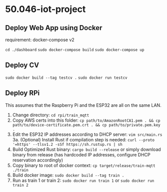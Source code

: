 # 50.046-iot-project

## Deploy Web App using Docker
requirement: docker-compose v2

```cd ./dashboard```
```sudo docker-compose build```
```sudo docker-compose up```

## Deploy CV

```sudo docker build --tag testcv .```
```sudo docker run testcv```

## Deploy RPi
This assumes that the Raspberry Pi and the ESP32 are all on the same LAN. </br>
1. Change directory: ```cd rpi/train_mqtt``` </br>
2. Copy AWS certs into this folder: ```cp path/to/AmazonRootCA1.pem . && cp path/to/device-certificate.pem.crt . && cp path/to/private.pem.key .```
3. Edit the ESP32 IP addresses according to DHCP server: ```vim src/main.rs``` </br>
  3a. (Optional) Install Rust if compilation step is needed: ```curl --proto '=https' --tlsv1.2 -sSf https://sh.rustup.rs | sh```
4. Build Optimized Rust binary: ```cargo build --release``` or simply download binary from release (has hardcoded IP addresses, configure DHCP reservation accordingly) </br>
5. Copy binary to root of docker context: ```cp target/release/train-mqtt ./train``` </br>
6. Build docker image: ```sudo docker build --tag train .``` </br>
7. Run as train 1 or train 2: ```sudo docker run train 1``` or ```sudo docker run train 2``` </br>
